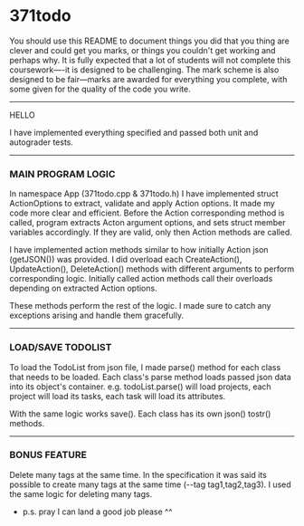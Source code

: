# 371todo

You should use this README to document things you did that you thing are clever and could get you marks, or things you couldn't get working and perhaps why. It is fully expected that a lot of students will not complete this coursework—-it is designed to be challenging. The mark scheme is also designed to be fair—marks are awarded for everything you complete, with some given for the quality of the code you write.

-- -- -- -- -- -- -- -- -- -- --

HELLO

I have implemented everything specified and passed both unit and autograder tests. 

-- -- -- -- -- -- -- -- -- -- --

### MAIN PROGRAM LOGIC 

In namespace App (371todo.cpp & 371todo.h) I have implemented struct ActionOptions to extract, validate and apply Action options. It made my code more clear and efficient. Before the Action corresponding method is called, program extracts Acton argument options, and sets struct member variables accordingly. If they are valid, only then Action methods are called.

I have implemented action methods similar to how initially Action json (getJSON()) was provided. I did overload each CreateAction(), UpdateAction(), DeleteAction() methods with different arguments to perform corresponding logic. Initially called action methods call their overloads depending on extracted Action options.

These methods perform the rest of the logic. I made sure to catch any exceptions arising and handle them gracefully.

-- -- -- -- -- -- -- -- -- -- --

### LOAD/SAVE TODOLIST

To load the TodoList from json file, I made parse() method for each class that needs to be loaded. Each class's parse method loads passed json data into its object's container. e.g. todoList.parse() will load projects, each project will load its tasks, each task will load its attributes.

With the same logic works save(). Each class has its own json() tostr() methods.

-- -- -- -- -- -- -- -- -- -- --

### BONUS FEATURE

Delete many tags at the same time. 
In the specification it was said its possible to create many tags at the same time (--tag tag1,tag2,tag3). I used the same logic for deleting many tags.


- p.s. pray I can land a good job please ^^